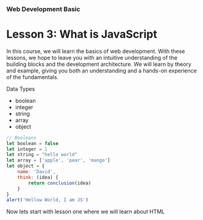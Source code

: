 ### Web Development Basic

# Lesson 3: What is JavaScript
<p>
In this course, we will learn the basics of web development. With these lessons, we hope to leave you with an intuitive understanding of the building blocks and the development architecture. We will learn by theory and example, giving you both an understanding and a hands-on experience of the fundamentals.
</p>

Data Types
- boolean
- integer
- string
- array
- object

```js
// Booleans
let boolean = false
let integer = 1
let string = "hello world"
let array = ['apple', 'pear', 'mango']
let object = { 
    name: 'David',
    think: (idea) {
        return conclusion(idea)
    }
}
alert('Hellow World, I am JS')
```

Now lets start with lesson one where we will learn about HTML

